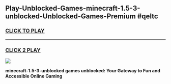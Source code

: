 
## Play-Unblocked-Games-minecraft-1.5-3-unblocked-Unblocked-Games-Premium #qeltc
<h3>
<a href="https://premium.freeplayer.one?title=minecraft-1.5-3-unblocked&ref=12M">CLICK TO PLAY</a></h3>
<hr>

<h3>
<a href="https://premium.freeplayer.one?title=minecraft-1.5-3-unblocked&ref=12M">CLICK 2 PLAY</a>
  
</h3>

<a href="https://premium.freeplayer.one?title=minecraft-1.5-3-unblocked&ref=12M"><img src="https://clearcache.store/games.png"></a>


**minecraft-1.5-3-unblocked games unblocked: Your Gateway to Fun and Accessible Online Gaming**
